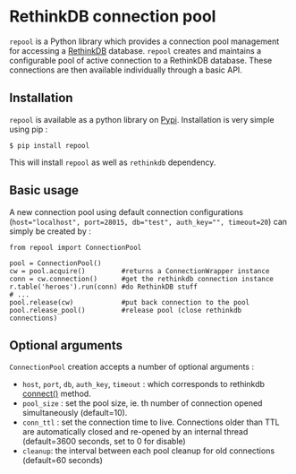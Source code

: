 RethinkDB connection pool
=========================

`repool` is a Python library which provides a connection pool management for accessing a [RethinkDB](http://rethinkdb.com/) database. `repool` creates and maintains a configurable pool of active connection to a RethinkDB database. These connections are then available individually through a basic API.


Installation
------------

`repool` is available as a python library on [Pypi](https://pypi.python.org/pypi/repool). Installation is very simple using pip :

    $ pip install repool

This will install `repool` as well as `rethinkdb` dependency.


Basic usage
-----------

A new connection pool using default connection configurations (`host="localhost", port=28015, db="test", auth_key="", timeout=20`) can simply be created by :

    from repool import ConnectionPool

    pool = ConnectionPool()
    cw = pool.acquire()         #returns a ConnectionWrapper instance
    conn = cw.connection()      #get the rethinkdb connection instance
    r.table('heroes').run(conn) #do RethinkDB stuff
    # ...
    pool.release(cw)            #put back connection to the pool
    pool.release_pool()         #release pool (close rethinkdb connections)


Optional arguments
------------------

`ConnectionPool` creation accepts a number of optional arguments :
* `host`, `port`, `db`, `auth_key`, `timeout` : which corresponds to rethinkdb [connect()](http://rethinkdb.com/api/python/#connect) method.
* `pool_size` : set the pool size, ie. th number of connection opened simultaneously (default=10).
* `conn_ttl` : set the connection time to live. Connections older than TTL are automatically closed and re-opened by an internal thread (default=3600 seconds, set to 0 for disable)
* `cleanup`: the interval between each pool cleanup for old connections (default=60 seconds)

